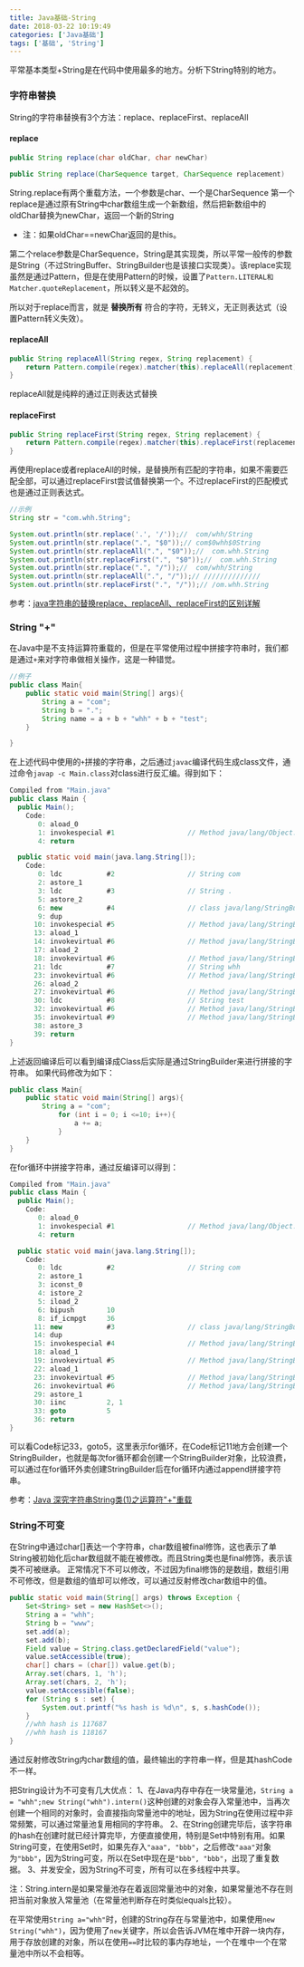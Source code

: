 ```yaml
---
title: Java基础-String
date: 2018-03-22 10:19:49
categories: ['Java基础']
tags: ['基础', 'String']
---
```


平常基本类型+String是在代码中使用最多的地方。分析下String特别的地方。

### 字符串替换
String的字符串替换有3个方法：replace、replaceFirst、replaceAll

#### replace
```java
public String replace(char oldChar, char newChar)

public String replace(CharSequence target, CharSequence replacement)
```
String.replace有两个重载方法，一个参数是char、一个是CharSequence
第一个replace是通过原有String中char数组生成一个新数组，然后把新数组中的oldChar替换为newChar，返回一个新的String

* 注：如果oldChar==newChar返回的是this。

第二个relace参数是CharSequence，String是其实现类，所以平常一般传的参数是String（不过StringBuffer、StringBuilder也是该接口实现类）。该replace实现虽然是通过Pattern，但是在使用Pattern的时候，设置了`Pattern.LITERAL和Matcher.quoteReplacement`，所以转义是不起效的。

所以对于replace而言，就是 **替换所有** 符合的字符，无转义，无正则表达式（设置Pattern转义失效）。
<!-- more -->
#### replaceAll
```java
public String replaceAll(String regex, String replacement) {
    return Pattern.compile(regex).matcher(this).replaceAll(replacement);
}
```
replaceAll就是纯粹的通过正则表达式替换

#### replaceFirst
```java
public String replaceFirst(String regex, String replacement) {
    return Pattern.compile(regex).matcher(this).replaceFirst(replacement);
}
```
再使用replace或者replaceAll的时候，是替换所有匹配的字符串，如果不需要匹配全部，可以通过replaceFirst尝试值替换第一个。不过replaceFirst的匹配模式也是通过正则表达式。

```java
//示例
String str = "com.whh.String";

System.out.println(str.replace('.', '/'));//  com/whh/String
System.out.println(str.replace(".", "$0"));// com$0whh$0String
System.out.println(str.replaceAll(".", "$0"));//  com.whh.String
System.out.println(str.replaceFirst(".", "$0"));//  com.whh.String
System.out.println(str.replace(".", "/"));//  com/whh/String
System.out.println(str.replaceAll(".", "/"));// //////////////
System.out.println(str.replaceFirst(".", "/"));// /om.whh.String
```

参考：[java字符串的替换replace、replaceAll、replaceFirst的区别详解](https://my.oschina.net/u/816576/blog/369643)

### String "+"
在Java中是不支持运算符重载的，但是在平常使用过程中拼接字符串时，我们都是通过`+`来对字符串做相关操作，这是一种错觉。
```java
//例子
public class Main{
    public static void main(String[] args){
        String a = "com";
        String b = ".";
        String name = a + b + "whh" + b + "test";
    }

}
```
在上述代码中使用的`+`拼接的字符串，之后通过`javac`编译代码生成class文件，通过命令`javap -c Main.class`对class进行反汇编。得到如下：
```java
Compiled from "Main.java"
public class Main {
  public Main();
    Code:
       0: aload_0
       1: invokespecial #1                  // Method java/lang/Object."<init>":()V
       4: return

  public static void main(java.lang.String[]);
    Code:
       0: ldc           #2                  // String com
       2: astore_1
       3: ldc           #3                  // String .
       5: astore_2
       6: new           #4                  // class java/lang/StringBuilder
       9: dup
      10: invokespecial #5                  // Method java/lang/StringBuilder."<init>":()V
      13: aload_1
      14: invokevirtual #6                  // Method java/lang/StringBuilder.append:(Ljava/lang/String;)Ljava/lang/StringBuilder;
      17: aload_2
      18: invokevirtual #6                  // Method java/lang/StringBuilder.append:(Ljava/lang/String;)Ljava/lang/StringBuilder;
      21: ldc           #7                  // String whh
      23: invokevirtual #6                  // Method java/lang/StringBuilder.append:(Ljava/lang/String;)Ljava/lang/StringBuilder;
      26: aload_2
      27: invokevirtual #6                  // Method java/lang/StringBuilder.append:(Ljava/lang/String;)Ljava/lang/StringBuilder;
      30: ldc           #8                  // String test
      32: invokevirtual #6                  // Method java/lang/StringBuilder.append:(Ljava/lang/String;)Ljava/lang/StringBuilder;
      35: invokevirtual #9                  // Method java/lang/StringBuilder.toString:()Ljava/lang/String;
      38: astore_3
      39: return
}
```
上述返回编译后可以看到编译成Class后实际是通过StringBuilder来进行拼接的字符串。
如果代码修改为如下：
```java
public class Main{
    public static void main(String[] args){
        String a = "com";
    		for (int i = 0; i <=10; i++){
    			a += a;
    		}
    }
}
```
在for循环中拼接字符串，通过反编译可以得到：
```java
Compiled from "Main.java"
public class Main {
  public Main();
    Code:
       0: aload_0
       1: invokespecial #1                  // Method java/lang/Object."<init>":()V
       4: return

  public static void main(java.lang.String[]);
    Code:
       0: ldc           #2                  // String com
       2: astore_1
       3: iconst_0
       4: istore_2
       5: iload_2
       6: bipush        10
       8: if_icmpgt     36
      11: new           #3                  // class java/lang/StringBuilder
      14: dup
      15: invokespecial #4                  // Method java/lang/StringBuilder."<init>":()V
      18: aload_1
      19: invokevirtual #5                  // Method java/lang/StringBuilder.append:(Ljava/lang/String;)Ljava/lang/StringBuilder;
      22: aload_1
      23: invokevirtual #5                  // Method java/lang/StringBuilder.append:(Ljava/lang/String;)Ljava/lang/StringBuilder;
      26: invokevirtual #6                  // Method java/lang/StringBuilder.toString:()Ljava/lang/String;
      29: astore_1
      30: iinc          2, 1
      33: goto          5
      36: return
}
```
可以看Code标记33，goto5，这里表示for循环，在Code标记11地方会创建一个StringBuilder，也就是每次for循环都会创建一个StringBuilder对象，比较浪费，可以通过在for循环外卖创建StringBuilder后在for循环内通过append拼接字符串。

参考：[Java 深究字符串String类(1)之运算符"+"重载](http://blog.csdn.net/dextrad_ihacker/article/details/53055709)

### String不可变
在String中通过char[]表达一个字符串，char数组被final修饰，这也表示了单String被初始化后char数组就不能在被修改。而且String类也是final修饰，表示该类不可被继承。
正常情况下不可以修改，不过因为final修饰的是数组，数组引用不可修改，但是数组的值却可以修改，可以通过反射修改char数组中的值。
```java
public static void main(String[] args) throws Exception {
    Set<String> set = new HashSet<>();
    String a = "whh";
    String b = "www";
    set.add(a);
    set.add(b);
    Field value = String.class.getDeclaredField("value");
    value.setAccessible(true);
    char[] chars = (char[]) value.get(b);
    Array.set(chars, 1, 'h');
    Array.set(chars, 2, 'h');
    value.setAccessible(false);
    for (String s : set) {
        System.out.printf("%s hash is %d\n", s, s.hashCode());
    }
    //whh hash is 117687
    //whh hash is 118167
}
```
通过反射修改String内char数组的值，最终输出的字符串一样，但是其hashCode不一样。

把String设计为不可变有几大优点：
1、在Java内存中存在一块常量池，`String a = "whh";new String("whh").intern()`这种创建的对象会存入常量池中，当再次创建一个相同的对象时，会直接指向常量池中的地址，因为String在使用过程中非常频繁，可以通过常量池复用相同的字符串。
2、在String创建完毕后，该字符串的hash在创建时就已经计算完毕，方便直接使用，特别是Set中特别有用。如果String可变，在使用Set时，如果先存入`"aaa", "bbb"`，之后修改`"aaa"`对象为`"bbb"`，因为String可变，所以在Set中现在是`"bbb", "bbb"`，出现了重复数据。
3、并发安全，因为String不可变，所有可以在多线程中共享。

注：String.intern是如果常量池存在着返回常量池中的对象，如果常量池不存在则把当前对象放入常量池（在常量池判断存在时类似equals比较）。

在平常使用`String a="whh"`时，创建的String存在与常量池中，如果使用`new String("whh")`，因为使用了`new`关键字，所以会告诉JVM在堆中开辟一块内存，用于存放创建的对象，所以在使用`==`时比较的事内存地址，一个在堆中一个在常量池中所以不会相等。
